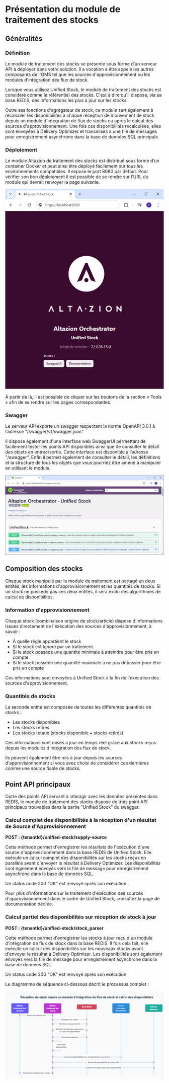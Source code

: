 # Présentation du module de traitement des stocks

## Généralités

### Définition

Le module de traitement des stocks se présente sous forme d’un serveur API à déployer dans votre solution. Il a vocation à être appelé les autres composants de l'OMS tel que les sources d'approvisionnement ou les modules d'intégration des flux de stock.

Lorsque vous utilisez Unified Stock, le module de traitement des stocks est considéré comme le référentiel des stocks. C'est à dire qu'il dispose, via sa base REDIS, des informations les plus à jour sur les stocks.

Outre ses fonctions d'agrégateur de stock, ce module sert également à recalculer les disponibilités à chaque réception de mouvement de stock depuis un module d'intégration de flux de stocks ou après le calcul des sources d'approvisionnement. Une fois ces disponibilités recalculées, elles sont envoyées à Delivery Optimizer et transmises à une file de messages pour enregistrement asynchrone dans la base de données SQL principale.

### Déploiement
Le module Altazion de traitement des stocks est distribué sous forme d’un container Docker et peut ainsi être déployé facilement sur tous les environnements compatibles. Il expose le port 8080 par défaut. Pour vérifier son bon déploiement il est possible de se rendre sur l’URL du module qui devrait renvoyer la page suivante.

![Page d'accueil Module DO](img/USWelcomePage.png)

À partir de là, il est possible de cliquer sur les boutons de la section « Tools » afin de se rendre sur les pages correspondantes.

### Swagger
Le serveur API exporte un swagger respectant la norme OpenAPI 3.0.1 à l’adresse "/swagger/v1/swagger.json"

Il dispose également d'une interface web SwaggerUI permettant de facilement tester les points API disponibles ainsi que de consulter le détail des objets en entrée/sortie. Cette interface est disponible à l’adresse "/swagger". Enfin il permet également de consulter le détail, les définitions et la structure de tous les objets que vous pourriez être amené à manipuler en utilisant le module.

![Interface SwaggerUi permettant de tester les points API](img/SwaggerUI.png)

## Composition des stocks

Chaque stock manipulé par le module de traitement est partagé en deux entités, les informations d'approvisionnement et les quantités de stocks. Si un stock ne possède pas ces deux entités, il sera exclu des algorithmes de calcul de disponibilités.

### Information d'approvisionnement

Chaque stock (combinaison origine de stock/article) dispose d'informations issues directement de l'exécution des sources d'approvisionnement, à savoir :
- À quelle règle appartient le stock
- Si le stock est ignoré par un traitement
- Si le stock possède une quantité minimale à atteindre pour être pris en compte
- Si le stock possède une quantité maximale à ne pas dépasser pour être pris en compte

Ces informations sont envoyées à Unified Stock à la fin de l'exécution des sources d'approvisionnement.

### Quantités de stocks

La seconde entité est composée de toutes les différentes quantités de stocks :
- Les stocks disponibles
- Les stocks retirés
- Les stocks totaux (stocks disponible + stocks retirés)

Ces informations sont mises à jour en temps réel grâce aux stocks reçus depuis les modules d'intégration des flux de stock.

Ils peuvent également être mis à jour depuis les sources d'approvisionnement si vous avez choisi de considérer ces dernières comme une source fiable de stocks.

## Point API principaux

Outre des points API servant à interagir avec les données présentes dans REDIS, le module de traitement des stocks dispose de trois point API principaux trouvables dans la partie "Unified Stock" du swagger.

### Calcul complet des disponibilités à la réception d'un résultat de Source d'Approvisionnement

__POST : {tenantId}/unified-stock/supply-source__

Cette méthode permet d'enregistrer les résultats de l'exécution d'une source d'approvisionnement dans la base REDIS de Unified Stock. Elle exécute un calcul complet des disponibilités sur les stocks reçus en parallèle avant d'envoyer le résultat à Delivery Optimizer. Les disponibilités sont également envoyés vers la file de message pour enregistrement asynchrone dans la base de données SQL.

Un status code 200 "OK" est renvoyé après son exécution.

Pour plus d'informations sur le traitement d'exécution des sources d'approvisionnement dans le cadre de Unified Stock, consultez la page de documentation dédiée.

### Calcul partiel des disponibilités sur réception de stock à jour

__POST : {tenantId}/unified-stock/stock_parser__

Cette méthode permet d'enregistrer les stocks à jour reçu d'un module d'intégration de flux de stock dans la base REDIS. Il fois cela fait, elle exécute un calcul des disponibilités sur les nouveaux stocks avant d'envoyer le résultat à Delivery Optimizer. Les disponibilités sont également envoyés vers la file de message pour enregistrement asynchrone dans la base de données SQL.

Un status code 200 "OK" est renvoyé après son exécution.

Le diagramme de séquence ci-dessous décrit le processus complet :

![Diagramme de séquence stock parser](img/DiagrammeSequenceStockParser.png)